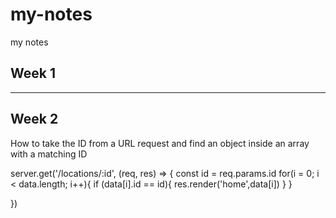 # my-notes
my notes

## Week 1 


--------

## Week 2

How to take the ID from a URL request and find an object inside an array with a matching ID

server.get('/locations/:id', (req, res) => {
 const id = req.params.id
  for(i = 0; i < data.length; i++){
    if (data[i].id == id){
      res.render('home',data[i])
    }
  }
  
})
